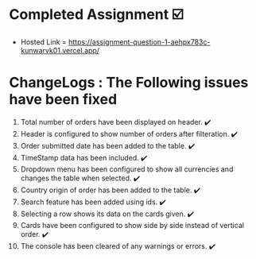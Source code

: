 # Completed Assignment ☑️

- Hosted Link = https://assignment-question-1-aehpx783c-kunwarvk01.vercel.app/

# ChangeLogs : The Following issues have been fixed

1.  Total number of orders have been displayed on header. ✔️
2.  Header is configured to show number of orders after filteration. ✔️
3.  Order submitted date has been added to the table. ✔️
4.  TimeStamp data has been included. ✔️
5.  Dropdown menu has been configured to show all currencies and changes the table when selected. ✔️
6.  Country origin of order has been added to the table. ✔️
7.  Search feature has been added using ids. ✔️
8.  Selecting a row shows its data on the cards given. ✔️
9.  Cards have been configured to show side by side instead of vertical order. ✔️
10. The console has been cleared of any warnings or errors. ✔️
